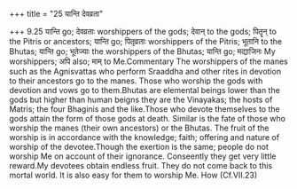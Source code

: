 +++
title = "25 यान्ति देवव्रता"

+++
9.25 यान्ति go; देवव्रताः worshippers of the gods; देवान् to the gods;
पितॄन् to the Pitris or ancestors; यान्ति go; पितृव्रताः worshippers of
the Pitris; भूतानि to the Bhutas; यान्ति go; भूतेज्याः the worshippers
of the Bhutas; यान्ति go; मद्याजिनः My worshippers; अपि also; माम् to
Me.Commentary The worshippers of the manes such as the Agnisvattas who
perform Sraaddha and other rites in devotion to their ancestors go to
the manes. Those who worship the gods with devotion and vows go to
them.Bhutas are elemental beings lower than the gods but higher than
human beigns they are the Vinayakas; the hosts of Matris; the four
Bhaginis and the like.Those who devote themselves to the gods attain the
form of those gods at death. Similar is the fate of those who worship
the manes (their own ancestors) or the Bhutas. The fruit of the worship
is in accordance with the knowledge; faith; offering and nature of
worship of the devotee.Though the exertion is the same; people do not
worship Me on account of their ignorance. Conseently they get very
little reward.My devotees obtain endless fruit. They do not come back to
this mortal world. It is also easy for them to worship Me. How
(Cf.VII.23)
